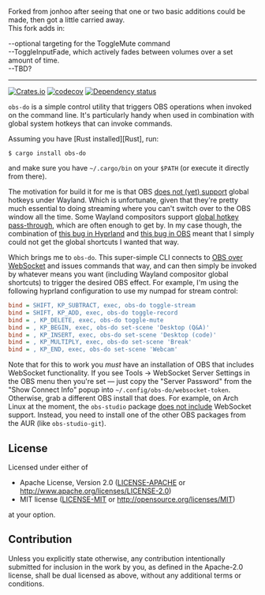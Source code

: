 Forked from jonhoo after seeing that one or two basic additions could be made, then got a little carried away.   
This fork adds in:

--optional targeting for the ToggleMute command   
--ToggleInputFade, which actively fades between volumes over a set amount of time.   
--TBD?   

---

[![Crates.io](https://img.shields.io/crates/v/obs-do.svg)](https://crates.io/crates/guardian)
[![codecov](https://codecov.io/gh/jonhoo/obs-do/branch/main/graph/badge.svg?token=QOXMTH9TSA)](https://codecov.io/gh/jonhoo/guardian)
[![Dependency status](https://deps.rs/repo/github/jonhoo/obs-do/status.svg)](https://deps.rs/repo/github/jonhoo/guardian)

`obs-do` is a simple control utility that triggers OBS operations when
invoked on the command line. It's particularly handy when used in
combination with global system hotkeys that can invoke commands.

Assuming you have [Rust installed][Rust], run:

```console
$ cargo install obs-do
```

and make sure you have `~/.cargo/bin` on your `$PATH` (or execute it
directly from there).

The motivation for build it for me is that OBS [does not (yet)
support][nope] global hotkeys under Wayland. Which is unfortunate, given
that they're pretty much essential to doing streaming where you can't
switch over to the OBS window all the time. Some Wayland compositors
support [global hotkey pass-through][hyprland], which are often enough
to get by. In my case though, the combination of [this bug in
Hyprland][bug1] and [this bug in OBS][bug2] meant that I simply could
not get the global shortcuts I wanted that way.

Which brings me to `obs-do`. This super-simple CLI connects to [OBS over
WebSocket][ws] and issues commands that way, and can then simply be
invoked by whatever means you want (including Wayland compositor global
shortcuts) to trigger the desired OBS effect. For example, I'm using the
following hyprland configuration to use my numpad for stream control:

```ini
bind = SHIFT, KP_SUBTRACT, exec, obs-do toggle-stream
bind = SHIFT, KP_ADD, exec, obs-do toggle-record
bind = , KP_DELETE, exec, obs-do toggle-mute
bind = , KP_BEGIN, exec, obs-do set-scene 'Desktop (Q&A)'
bind = , KP_INSERT, exec, obs-do set-scene 'Desktop (code)'
bind = , KP_MULTIPLY, exec, obs-do set-scene 'Break'
bind = , KP_END, exec, obs-do set-scene 'Webcam'
```

Note that for this to work you _must_ have an installation of OBS that
includes WebSocket functionality. If you see Tools -> WebSocket Server
Settings in the OBS menu then you're set — just copy the "Server
Password" from the "Show Connect Info" popup into
`~/.config/obs-do/websocket-token`. Otherwise, grab a different OBS
install that does. For example, on Arch Linux at the moment, the
`obs-studio` package [does not include][arch] WebSocket support.
Instead, you need to install one of the other OBS packages from the AUR
(like `obs-studio-git`).

[nope]: https://ideas.obsproject.com/posts/2066/implement-globalshortcuts-portal
[hyprland]: https://wiki.hyprland.org/Configuring/Binds/#classic
[bug1]: https://github.com/hyprwm/Hyprland/issues/2682
[bug2]: https://github.com/obsproject/obs-studio/issues/9244
[ws]: https://github.com/obsproject/obs-websocket
[arch]: https://bugs.archlinux.org/task/76069

## License

Licensed under either of

 * Apache License, Version 2.0
   ([LICENSE-APACHE](LICENSE-APACHE) or http://www.apache.org/licenses/LICENSE-2.0)
 * MIT license
   ([LICENSE-MIT](LICENSE-MIT) or http://opensource.org/licenses/MIT)

at your option.

## Contribution

Unless you explicitly state otherwise, any contribution intentionally submitted
for inclusion in the work by you, as defined in the Apache-2.0 license, shall be
dual licensed as above, without any additional terms or conditions.
